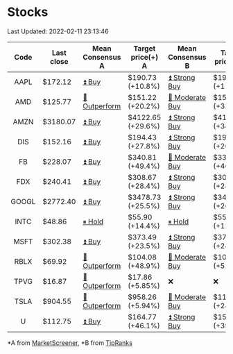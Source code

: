 # Stocks
Last Updated: 2022-02-11 23:13:46

|Code|Last close|Mean Consensus A|Target price(+) A|Mean Consensus B|Target price(+) B|
|:--:|-|-|-|-|-|
|AAPL|$172.12|[⏫ Buy](https://m.marketscreener.com/quote/stock/-4849/)|$190.73 (+10.8%)|[⏫ Strong Buy](https://www.tipranks.com/stocks/aapl/forecast)|$192.42 (+11.79%)|
|AMD|$125.77|[🔼 Outperform](https://m.marketscreener.com/quote/stock/-19475876/)|$151.22 (+20.2%)|[🔼 Moderate Buy](https://www.tipranks.com/stocks/amd/forecast)|$156.95 (+32.69%)|
|AMZN|$3180.07|[⏫ Buy](https://m.marketscreener.com/quote/stock/-12864605/)|$4122.65 (+29.6%)|[⏫ Strong Buy](https://www.tipranks.com/stocks/amzn/forecast)|$4189.67 (+34.01%)|
|DIS|$152.16|[⏫ Buy](https://m.marketscreener.com/quote/stock/-4842/)|$194.43 (+27.8%)|[⏫ Strong Buy](https://www.tipranks.com/stocks/dis/forecast)|$194.26 (+26.92%)|
|FB|$228.07|[⏫ Buy](https://m.marketscreener.com/quote/stock/-10547141/)|$340.81 (+49.4%)|[🔼 Moderate Buy](https://www.tipranks.com/stocks/fb/forecast)|$332.14 (+46.62%)|
|FDX|$240.41|[⏫ Buy](https://m.marketscreener.com/quote/stock/-12585/)|$308.67 (+28.4%)|[⏫ Strong Buy](https://www.tipranks.com/stocks/fdx/forecast)|$309.07 (+28.56%)|
|GOOGL|$2772.40|[⏫ Buy](https://m.marketscreener.com/quote/stock/-24203373/)|$3478.73 (+25.5%)|[⏫ Strong Buy](https://www.tipranks.com/stocks/googl/forecast)|$3498.71 (+26.20%)|
|INTC|$48.86|[⏸ Hold](https://m.marketscreener.com/quote/stock/-4829/)|$55.90 (+14.4%)|[⏸ Hold](https://www.tipranks.com/stocks/intc/forecast)|$55.11 (+12.79%)|
|MSFT|$302.38|[⏫ Buy](https://m.marketscreener.com/quote/stock/-4835/)|$373.49 (+23.5%)|[⏫ Strong Buy](https://www.tipranks.com/stocks/msft/forecast)|$375.22 (+24.09%)|
|RBLX|$69.92|[🔼 Outperform](https://m.marketscreener.com/quote/stock/-117793644/)|$104.08 (+48.9%)|[🔼 Moderate Buy](https://www.tipranks.com/stocks/rblx/forecast)|$106.38 (+52.15%)|
|TPVG|$16.87|[🔼 Outperform](https://m.marketscreener.com/quote/stock/-15933327/)|$17.86 (+5.85%)|❌|❌|
|TSLA|$904.55|[🔼 Outperform](https://m.marketscreener.com/quote/stock/-6344549/)|$958.26 (+5.94%)|[🔼 Moderate Buy](https://www.tipranks.com/stocks/tsla/forecast)|$1105.58 (+24.78%)|
|U|$112.75|[⏫ Buy](https://m.marketscreener.com/quote/stock/-112492634/)|$164.77 (+46.1%)|[⏫ Strong Buy](https://www.tipranks.com/stocks/u/forecast)|$157.71 (+39.47%)|


*A from [MarketScreener](https://www.marketscreener.com), *B from [TipRanks](https://www.tipranks.com)
